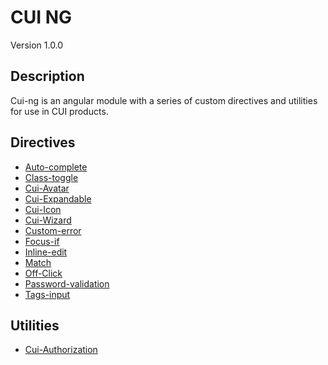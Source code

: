 # CUI NG
Version 1.0.0


## Description
Cui-ng is an angular module with a series of custom directives and utilities for use in CUI products.

## Directives

* [Auto-complete](https://github.com/thirdwavellc/cui-ng/tree/master/directives/auto-complete)
* [Class-toggle](https://github.com/thirdwavellc/cui-ng/tree/master/directives/class-toggle)
* [Cui-Avatar](https://github.com/thirdwavellc/cui-ng/tree/master/directives/cui-avatar)
* [Cui-Expandable](https://github.com/thirdwavellc/cui-ng/tree/master/directives/cui-expandable)
* [Cui-Icon](https://github.com/thirdwavellc/cui-ng/tree/master/directives/cui-icon)
* [Cui-Wizard](https://github.com/thirdwavellc/cui-ng/tree/master/directives/cui-wizard)
* [Custom-error](https://github.com/thirdwavellc/cui-ng/tree/master/directives/custom-error)
* [Focus-if](https://github.com/thirdwavellc/cui-ng/tree/master/directives/focus-if)
* [Inline-edit](https://github.com/thirdwavellc/cui-ng/tree/master/directives/inline-edit)
* [Match](https://github.com/thirdwavellc/cui-ng/tree/master/directives/match)
* [Off-Click](https://github.com/thirdwavellc/cui-ng/tree/master/directives/off-click)
* [Password-validation](https://github.com/thirdwavellc/cui-ng/tree/master/directives/password-validation)
* [Tags-input](https://github.com/thirdwavellc/cui-ng/tree/master/directives/tags-input)

## Utilities

* [Cui-Authorization](https://github.com/thirdwavellc/cui-ng/tree/master/utilities/cui-authorization)
